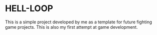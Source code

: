 # HELL-LOOP
This is a simple project developed by me as a template for future fighting game projects. This is also my first attempt at game development.
